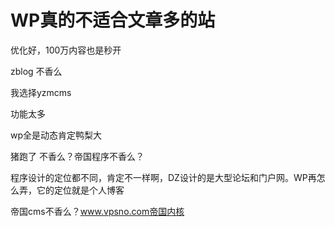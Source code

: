 # WP真的不适合文章多的站


优化好，100万内容也是秒开

zblog 不香么

我选择yzmcms<img src="static/image/smiley/default/lol.gif" smilieid="12" border="0" alt="" />

功能太多

wp全是动态肯定鸭梨大

猪跑了 不香么？帝国程序不香么？<br />


程序设计的定位都不同，肯定不一样啊，DZ设计的是大型论坛和门户网。WP再怎么弄，它的定位就是个人博客<img id="aimg_jOg5R" onclick="zoom(this, this.src, 0, 0, 0)" class="zoom" src="https://cdn.jsdelivr.net/gh/hishis/forum-master/public/images/patch.gif" onmouseover="img_onmouseoverfunc(this)" onload="thumbImg(this)" border="0" alt="" />

帝国cms不香么？www.vpsno.com帝国内核
